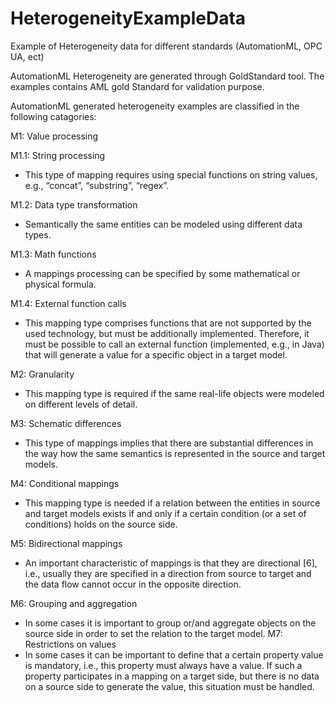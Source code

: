 # HeterogeneityExampleData
Example of Heterogeneity data for different standards (AutomationML, OPC UA, ect)

AutomationML Heterogeneity are generated through GoldStandard tool. The examples contains AML gold Standard for validation purpose.

AutomationML generated heterogeneity examples are classified in the following catagories:

M1: Value processing

M1.1: String processing
* This type of mapping requires using special functions on string values, e.g., “concat”, “substring”, “regex”.

M1.2: Data type transformation
* Semantically the same entities can be modeled using different data types. 

M1.3: Math functions
* A mappings processing can be specified by some mathematical or physical formula. 

M1.4: External function calls
* This mapping type comprises functions that are not supported by the used technology, but must be additionally implemented. Therefore, it must be possible to call an external function (implemented, e.g., in Java) that will generate a value for a specific object in a target model.

M2: Granularity
* This mapping type is required if the same real-life objects were modeled on different levels of detail. 

M3: Schematic differences
* This type of mappings implies that there are substantial differences in the way how the same semantics is represented in the source and target models. 

M4: Conditional mappings
* This mapping type is needed if a relation between the entities in source and target models exists if and only if a certain condition (or a set of conditions) holds on the source side. 

M5: Bidirectional mappings
* An important characteristic of mappings is that they are directional [6], i.e., usually they are specified in a direction from source to target and the data flow cannot occur in the opposite direction. 

M6: Grouping and aggregation
* In some cases it is important to group or/and aggregate objects on the source side in order to set the relation to the target model. 
M7: Restrictions on values
* In some cases it can be important to define that a certain property value is mandatory, i.e., this property must always have a value. If such a property participates in a mapping on a target side, but there is no data on a source side to generate the value, this situation must be handled. 
